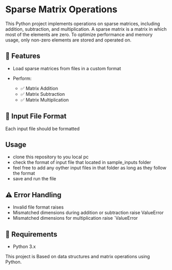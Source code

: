 # Sparse Matrix Operations

This Python project implements operations on sparse matrices, including addition, subtraction, and multiplication. A sparse matrix is a matrix in which most of the elements are zero. To optimize performance and memory usage, only non-zero elements are stored and operated on.


## 🧠 Features

* Load sparse matrices from files in a custom format
* Perform:

  * ✅ Matrix Addition
  * ✅ Matrix Subtraction
  * ✅ Matrix Multiplication
  

## 📄 Input File Format

Each input file should be formatted

## Usage

- clone this repository to you local pc
- check the format of input file  that located in  sample_inputs folder
- feel free to add any oyther input files in that folder as long as they follow the format
- save and run the file

## ⚠ Error Handling

* Invalid file format raises 
* Mismatched dimensions during addition or subtraction raise ValueError
* Mismatched dimensions for multiplication raise `ValueError

## 📌 Requirements

* Python 3.x


This project is Based on data structures and matrix operations using Python.